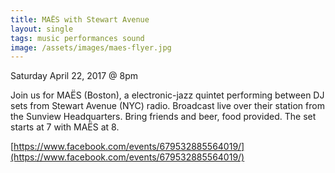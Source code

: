 ```yaml
---
title: MAËS with Stewart Avenue
layout: single
tags: music performances sound
image: /assets/images/maes-flyer.jpg
---
```


Saturday April 22, 2017 @ 8pm

Join us for MAËS (Boston), a electronic-jazz quintet performing between DJ
sets from Stewart Avenue (NYC) radio. Broadcast live over their station from
the Sunview Headquarters. Bring friends and beer, food provided. The set
starts at 7 with MAËS at 8.

[https://www.facebook.com/events/679532885564019/](https://www.facebook.com/events/679532885564019/)

